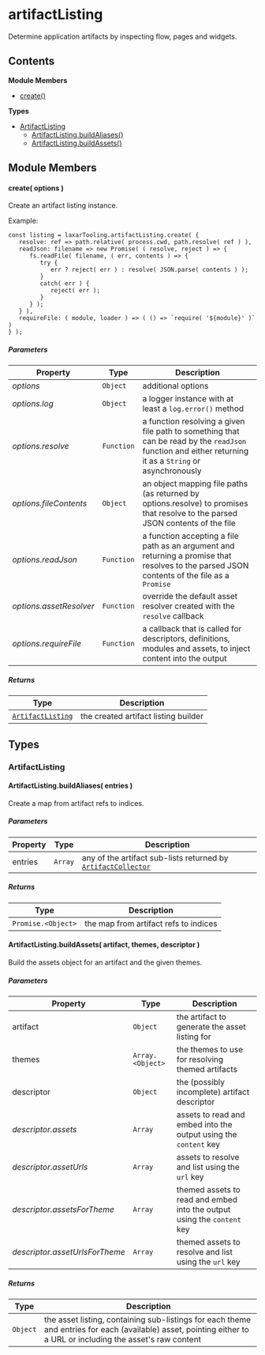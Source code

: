 
# <a name="artifactListing"></a>artifactListing

Determine application artifacts by inspecting flow, pages and widgets.

## Contents

**Module Members**

- [create()](#create)

**Types**

- [ArtifactListing](#ArtifactListing)
  - [ArtifactListing.buildAliases()](#ArtifactListing.buildAliases)
  - [ArtifactListing.buildAssets()](#ArtifactListing.buildAssets)

## Module Members

#### <a name="create"></a>create( options )

Create an artifact listing instance.

Example:

    const listing = laxarTooling.artifactListing.create( {
       resolve: ref => path.relative( process.cwd, path.resolve( ref ) ),
       readJson: filename => new Promise( ( resolve, reject ) => {
          fs.readFile( filename, ( err, contents ) => {
             try {
                err ? reject( err ) : resolve( JSON.parse( contents ) );
             }
             catch( err ) {
                reject( err );
             }
          } );
       } ),
       requireFile: ( module, loader ) => ( () => `require( '${module}' )` )
    } );

##### Parameters

| Property | Type | Description |
| -------- | ---- | ----------- |
| _options_ | `Object` |  additional options |
| _options.log_ | `Object` |  a logger instance with at least a `log.error()` method |
| _options.resolve_ | `Function` |  a function resolving a given file path to something that can be read by the `readJson` function and either returning it as a `String` or asynchronously |
| _options.fileContents_ | `Object` |  an object mapping file paths (as returned by options.resolve) to promises that resolve to the parsed JSON contents of the file |
| _options.readJson_ | `Function` |  a function accepting a file path as an argument and returning a promise that resolves to the parsed JSON contents of the file as a `Promise` |
| _options.assetResolver_ | `Function` |  override the default asset resolver created with the `resolve` callback |
| _options.requireFile_ | `Function` |  a callback that is called for descriptors, definitions, modules and assets, to inject content into the output |

##### Returns

| Type | Description |
| ---- | ----------- |
| [`ArtifactListing`](#ArtifactListing) |  the created artifact listing builder |

## Types

### <a name="ArtifactListing"></a>ArtifactListing

#### <a name="ArtifactListing.buildAliases"></a>ArtifactListing.buildAliases( entries )

Create a map from artifact refs to indices.

##### Parameters

| Property | Type | Description |
| -------- | ---- | ----------- |
| entries | `Array` |  any of the artifact sub-lists returned by [`ArtifactCollector`](artifact_collector.md) |

##### Returns

| Type | Description |
| ---- | ----------- |
| `Promise.<Object>` |  the map from artifact refs to indices |

#### <a name="ArtifactListing.buildAssets"></a>ArtifactListing.buildAssets( artifact, themes, descriptor )

Build the assets object for an artifact and the given themes.

##### Parameters

| Property | Type | Description |
| -------- | ---- | ----------- |
| artifact | `Object` |  the artifact to generate the asset listing for |
| themes | `Array.<Object>` |  the themes to use for resolving themed artifacts |
| descriptor | `Object` |  the (possibly incomplete) artifact descriptor |
| _descriptor.assets_ | `Array` |  assets to read and embed into the output using the `content` key |
| _descriptor.assetUrls_ | `Array` |  assets to resolve and list using the `url` key |
| _descriptor.assetsForTheme_ | `Array` |  themed assets to read and embed into the output using the `content` key |
| _descriptor.assetUrlsForTheme_ | `Array` |  themed assets to resolve and list using the `url` key |

##### Returns

| Type | Description |
| ---- | ----------- |
| `Object` |  the asset listing, containing sub-listings for each theme and entries for each (available) asset, pointing either to a URL or including the asset's raw content |
